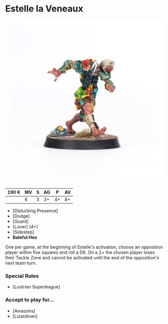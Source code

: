 # Estelle la Veneaux

![](../media/starplayers/BBEstellelaVeneauxLead.jpg)

| 190 K  | MV | S | AG | P | AV |
| --- | --- | --- | --- | --- | --- |
| | 6 | 3 | 3+ | 4+ | 8+ |

* [Disturbing Presence]
* [Dodge]
* [Guard]
* [Loner] (4+)
* [Sidestep]
* **Baleful Hex**

One per game, at the beginning of Estelle's activation, choose an opposition player within five squares and roll a D6. On a 2+ the chosen player loses their Tackle Zone and cannot be activated until the end of the opposition's next team turn.

### Special Rules
* [Lustrian Superleague]

### Accept to play for...
* [Amazons]
* [Lizardmen]
